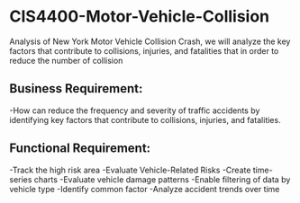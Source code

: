 # CIS4400-Motor-Vehicle-Collision
Analysis of New York Motor Vehicle Collision Crash, we will analyze the key factors that contribute to collisions, injuries, and fatalities that in order to reduce the number of collision 

## Business Requirement: 
-How can reduce the frequency and severity of traffic accidents by identifying key factors that contribute to collisions, injuries, and fatalities.

## Functional Requirement:
-Track the high risk area
-Evaluate Vehicle-Related Risks
-Create time-series charts
-Evaluate vehicle damage patterns
-Enable filtering of data by vehicle type
-Identify common factor 
-Analyze accident trends over time
